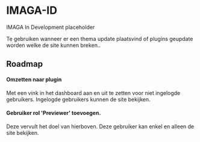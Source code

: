 # IMAGA-ID
IMAGA In Development placeholder

Te gebruiken wanneer er een thema update plaatsvind of plugins geupdate worden welke de site kunnen breken..


## Roadmap

#### Omzetten naar plugin
Met een vink in het dashboard aan en uit te zetten voor niet ingelogde gebruikers.
Ingelogde gebruikers kunnen de site bekijken.

#### Gebruiker rol 'Previewer' toevoegen.
Deze vervult het doel van hierboven. Deze gebruiker kan enkel en alleen de site bekijken.
